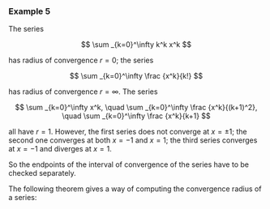 ### Example 5

The series

$$ \sum _{k=0}^\infty k^k x^k $$

has radius of convergence $r=0$; the series

$$ \sum _{k=0}^\infty \frac {x^k}{k!} $$

has radius of convergence $r=\infty$. The series

$$ \sum _{k=0}^\infty x^k, \quad \sum _{k=0}^\infty \frac {x^k}{(k+1)^2}, \quad \sum _{k=0}^\infty \frac {x^k}{k+1} $$

all have $r=1$. However, the first series does not converge at $x=\pm 1$; the second one converges at both $x=-1$ and $x=1$; the third series converges at $x=-1$ and diverges at $x=1$.

So the endpoints of the interval of convergence of the series have to be checked separately.

The following theorem gives a way of computing the convergence radius of a series: